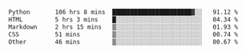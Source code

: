 <!--START_SECTION:waka-->

```txt
Python       106 hrs 8 mins  ██████████████████████▓░░   91.12 %
HTML         5 hrs 3 mins    █░░░░░░░░░░░░░░░░░░░░░░░░   04.34 %
Markdown     2 hrs 15 mins   ▒░░░░░░░░░░░░░░░░░░░░░░░░   01.93 %
CSS          51 mins         ▒░░░░░░░░░░░░░░░░░░░░░░░░   00.74 %
Other        46 mins         ▒░░░░░░░░░░░░░░░░░░░░░░░░   00.67 %
```

<!--END_SECTION:waka-->
